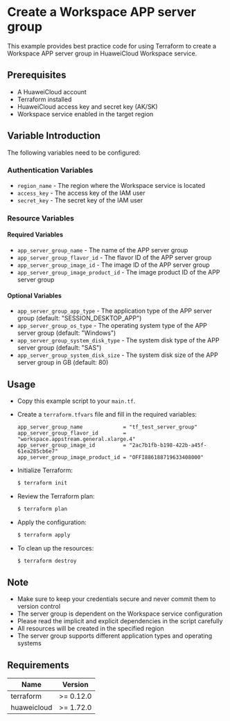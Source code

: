 # Create a Workspace APP server group

This example provides best practice code for using Terraform to create a Workspace APP server group in HuaweiCloud
Workspace service.

## Prerequisites

* A HuaweiCloud account
* Terraform installed
* HuaweiCloud access key and secret key (AK/SK)
* Workspace service enabled in the target region

## Variable Introduction

The following variables need to be configured:

### Authentication Variables

* `region_name` - The region where the Workspace service is located
* `access_key` - The access key of the IAM user
* `secret_key` - The secret key of the IAM user

### Resource Variables

#### Required Variables

* `app_server_group_name` - The name of the APP server group
* `app_server_group_flavor_id` - The flavor ID of the APP server group
* `app_server_group_image_id` - The image ID of the APP server group
* `app_server_group_image_product_id` - The image product ID of the APP server group

#### Optional Variables

* `app_server_group_app_type` - The application type of the APP server group (default: "SESSION_DESKTOP_APP")
* `app_server_group_os_type` - The operating system type of the APP server group (default: "Windows")
* `app_server_group_system_disk_type` - The system disk type of the APP server group (default: "SAS")
* `app_server_group_system_disk_size` - The system disk size of the APP server group in GB (default: 80)

## Usage

* Copy this example script to your `main.tf`.

* Create a `terraform.tfvars` file and fill in the required variables:

  ```hcl
  app_server_group_name             = "tf_test_server_group"
  app_server_group_flavor_id        = "workspace.appstream.general.xlarge.4"
  app_server_group_image_id         = "2ac7b1fb-b198-422b-a45f-61ea285cb6e7"
  app_server_group_image_product_id = "OFFI886188719633408000"
  ```

* Initialize Terraform:

  ```bash
  $ terraform init
  ```

* Review the Terraform plan:

  ```bash
  $ terraform plan
  ```

* Apply the configuration:

  ```bash
  $ terraform apply
  ```

* To clean up the resources:

  ```bash
  $ terraform destroy
  ```

## Note

* Make sure to keep your credentials secure and never commit them to version control
* The server group is dependent on the Workspace service configuration
* Please read the implicit and explicit dependencies in the script carefully
* All resources will be created in the specified region
* The server group supports different application types and operating systems

## Requirements

| Name | Version |
| ---- | ---- |
| terraform | >= 0.12.0 |
| huaweicloud | >= 1.72.0 |
